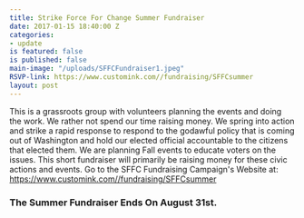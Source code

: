 ```yaml
---
title: Strike Force For Change Summer Fundraiser
date: 2017-01-15 18:40:00 Z
categories:
- update
is featured: false
is published: false
main-image: "/uploads/SFFCFundraiser1.jpeg"
RSVP-link: https://www.customink.com//fundraising/SFFCsummer
layout: post
---
```


This is a grassroots group with volunteers planning the events and doing the work. We rather not spend our time raising money. We spring into action and strike a rapid response to respond to the godawful policy that is coming out of Washington and hold our elected official accountable to the citizens that elected them. We are planning Fall events to educate voters on the issues. This short fundraiser will primarily be raising money for these civic actions and events. Go to the SFFC Fundraising Campaign's Website at:   
https://www.customink.com//fundraising/SFFCsummer 

### The Summer Fundraiser Ends On August 31st.  